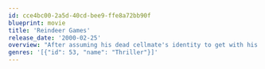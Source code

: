 ```yaml
---
id: cce4bc00-2a5d-40cd-bee9-ffe8a72bb90f
blueprint: movie
title: 'Reindeer Games'
release_date: '2000-02-25'
overview: "After assuming his dead cellmate's identity to get with his girlfriend, an ex-con finds himself the reluctant participant in a casino heist."
genres: '[{"id": 53, "name": "Thriller"}]'
---
```

